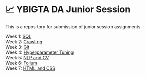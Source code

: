 # 📈 YBIGTA DA Junior Session
This is a repository for submission of junior session assignments

Week 1: [SQL](https://github.com/ssokeem/ybigta_js/tree/master/0312%20SQL) <br>
Week 2: [Crawling](https://github.com/ssokeem/ybigta_js/tree/master/0319%20Crawling) <br>
Week 3: [Git](https://github.com/hyunji212/ybigta_git/blob/main/Sojeong.md) <br>
Week 4: [Hyperparameter Tuning](https://github.com/ssokeem/ybigta_js/tree/master/0402%20Hyperparameter%20Tuning) <br>
Week 5: [NLP and CV](https://github.com/ssokeem/ybigta_js/tree/master/0409%20NLP%20and%20CV) <br>
Week 6: [Folium](https://github.com/ssokeem/ybigta_js/tree/master/0430%20Folium) <br>
Week 7: [HTML and CSS](https://github.com/ssokeem/ybigta_js/tree/master/0507%20HTML%20and%20CSS) <br>
